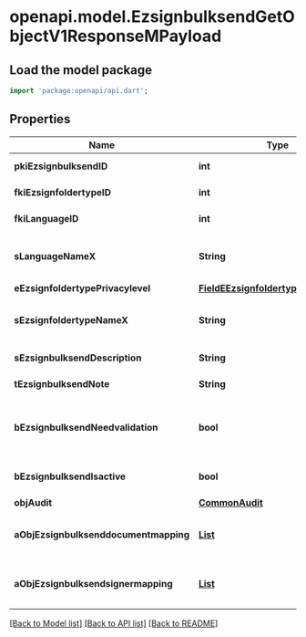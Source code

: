 # openapi.model.EzsignbulksendGetObjectV1ResponseMPayload

## Load the model package
```dart
import 'package:openapi/api.dart';
```

## Properties
Name | Type | Description | Notes
------------ | ------------- | ------------- | -------------
**pkiEzsignbulksendID** | **int** | The unique ID of the Ezsignbulksend | 
**fkiEzsignfoldertypeID** | **int** | The unique ID of the Ezsignfoldertype. | 
**fkiLanguageID** | **int** | The unique ID of the Language.  Valid values:  |Value|Description| |-|-| |1|French| |2|English| | 
**sLanguageNameX** | **String** | The Name of the Language in the language of the requester | 
**eEzsignfoldertypePrivacylevel** | [**FieldEEzsignfoldertypePrivacylevel**](FieldEEzsignfoldertypePrivacylevel.md) |  | 
**sEzsignfoldertypeNameX** | **String** | The name of the Ezsignfoldertype in the language of the requester | 
**sEzsignbulksendDescription** | **String** | The description of the Ezsignbulksend | 
**tEzsignbulksendNote** | **String** | Note about the Ezsignbulksend | 
**bEzsignbulksendNeedvalidation** | **bool** | Whether the Ezsigntemplatepackage was automatically modified and needs a manual validation | 
**bEzsignbulksendIsactive** | **bool** | Whether the Ezsignbulksend is active or not | 
**objAudit** | [**CommonAudit**](CommonAudit.md) |  | 
**aObjEzsignbulksenddocumentmapping** | [**List<EzsignbulksenddocumentmappingResponseCompound>**](EzsignbulksenddocumentmappingResponseCompound.md) |  | [default to const []]
**aObjEzsignbulksendsignermapping** | [**List<EzsignbulksendsignermappingResponse>**](EzsignbulksendsignermappingResponse.md) |  | [default to const []]

[[Back to Model list]](../README.md#documentation-for-models) [[Back to API list]](../README.md#documentation-for-api-endpoints) [[Back to README]](../README.md)


